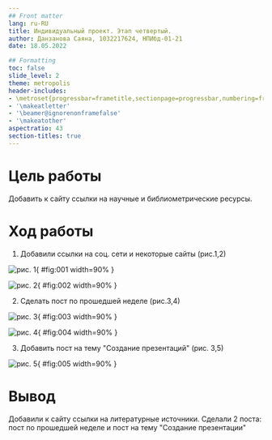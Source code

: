 ```yaml
---
## Front matter
lang: ru-RU
title: Индивидуальный проект. Этап четвертый.
author: Данзанова Саяна, 1032217624, НПИбд-01-21
date: 18.05.2022

## Formatting
toc: false
slide_level: 2
theme: metropolis
header-includes:
- \metroset{progressbar=frametitle,sectionpage=progressbar,numbering=fraction}
- '\makeatletter'
- '\beamer@ignorenonframefalse'
- '\makeatother'
aspectratio: 43
section-titles: true
---
```

# Цель работы
Добавить к сайту ссылки на научные и библиометрические ресурсы.

# Ход работы
1. Добавили ссылки на соц. сети и некоторые сайты (рис.1,2)

![рис. 1](1.jpg){ #fig:001 width=90% }

![рис. 2](2.jpg){ #fig:002 width=90% }

2. Сделать пост по прошедшей неделе (рис.3,4)

![рис. 3](3.jpg){ #fig:003 width=90% }

![рис. 4](4.jpg){ #fig:004 width=90% }

3. Добавить пост на тему "Создание презентаций" (рис. 3,5)

![рис. 5](5.jpg){ #fig:005 width=90% }
# Вывод
Добавили к сайту ссылки на литературные источники. Сделали 2 поста: пост по прошедшей неделе и пост на тему "Создание презентации"